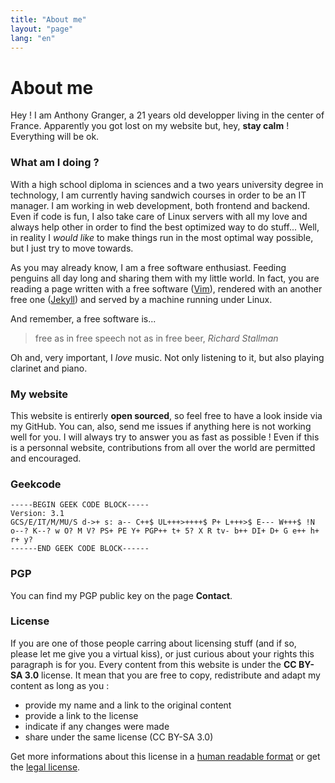 ```yaml
---
title: "About me"
layout: "page"
lang: "en"
---
```


# About me

Hey ! I am Anthony Granger, a 21 years old developper living in the center of France. Apparently you got lost on my website but, hey, **stay calm** ! Everything will be ok.

### What am I doing ?

With a high school diploma in sciences and a two years university degree in technology, I am currently having sandwich courses in order to be an IT manager. I am working in web development, both frontend and backend. Even if code is fun, I also take care of Linux servers with all my love and always help other in order to find the best optimized way to do stuff... Well, in reality I *would like* to make things run in the most optimal way possible, but I just try to move towards.

As you may already know, I am a free software enthusiast. Feeding penguins all day long and sharing them with my little world. In fact, you are reading a page written with a free software ([Vim](http://www.vim.org/)), rendered with an another free one ([Jekyll](https://jekyllrb.com/)) and served by a machine running under Linux.

And remember, a free software is...

> free as in free speech not as in free beer, *Richard Stallman*

Oh and, very important, I *love* music. Not only listening to it, but also playing clarinet and piano.

### My website

This website is entirerly **open sourced**, so feel free to have a look inside via my GitHub. You can, also, send me issues if anything here is not working well for you. I will always try to answer you as fast as possible ! Even if this is a personnal website, contributions from all over the world are permitted and encouraged.

### Geekcode

```
-----BEGIN GEEK CODE BLOCK-----
Version: 3.1
GCS/E/IT/M/MU/S d->+ s: a-- C++$ UL+++>++++$ P+ L+++>$ E--- W+++$ !N o--? K--? w O? M V? PS+ PE Y+ PGP++ t+ 5? X R tv- b++ DI+ D+ G e++ h+ r+ y?
------END GEEK CODE BLOCK------
```

### PGP

You can find my PGP public key on the page **Contact**.

### License

If you are one of those people carring about licensing stuff (and if so, please let me give you a virtual kiss), or just curious about your rights this paragraph is for you. Every content from this website is under the **CC BY-SA 3.0** license. It mean that you are free to copy, redistribute and adapt my content as long as you :

* provide my name and a link to the original content
* provide a link to the license
* indicate if any changes were made
* share under the same license (CC BY-SA 3.0)

Get more informations about this license in a [human readable format](http://creativecommons.org/licenses/by-sa/4.0/) or get the [legal license](http://creativecommons.org/licenses/by-sa/4.0/legalcode).
